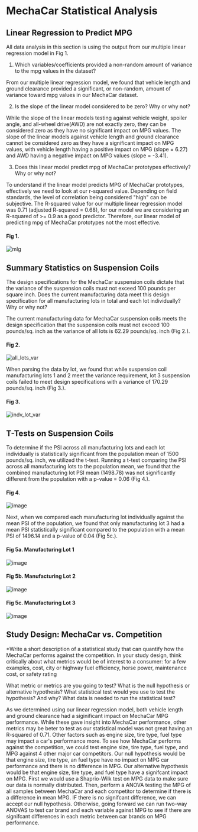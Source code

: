 # MechaCar Statistical Analysis

## Linear Regression to Predict MPG
All data analysis in this section is using the output from our multiple linear regression model in Fig 1.

1. Which variables/coefficients provided a non-random amount of variance to the mpg values in the dataset?

From our multiple linear regression model, we found that vehicle length and ground clearance provided a significant, or non-random, amount of variance toward mpg values in our MechaCar dataset. 

2. Is the slope of the linear model considered to be zero? Why or why not?

While the slope of the linear models testing against vehicle weight, spoiler angle, and all-wheel drive(AWD) are not exactly zero, they can be considered zero as they have no significant impact on MPG values. The slope of the linear models against vehicle length and ground clearance cannot be considered zero as they have a significant impact on MPG values, with vehicle length having a positive impact on MPG (slope = 6.27) and AWD having a negative impact on MPG values (slope = -3.41).

3. Does this linear model predict mpg of MechaCar prototypes effectively? Why or why not?

To understand if the linear model predicts MPG of MechaCar prototypes, effectively we need to look at our r-squared value. Depending on field standards, the level of correlation being considered "high" can be subjective. The R-squared value for our multiple linear regression model was 0.71 (adjusted R-squared = 0.68), for our model we are considering an R-squared of  >= 0.9 as a good predictor. Therefore, our linear model of predicting mpg of MechaCar prototypes not the most effective. 

#### Fig 1.

![mlg](https://user-images.githubusercontent.com/108199140/195467628-f7dff7c6-4295-4e4e-8b63-ee070502cf7c.PNG)

## Summary Statistics on Suspension Coils

The design specifications for the MechaCar suspension coils dictate that the variance of the suspension coils must not exceed 100 pounds per square inch. Does the current manufacturing data meet this design specification for all manufacturing lots in total and each lot individually? Why or why not?

The current manufacturing data for MechaCar suspension coils meets the design specification that the suspension coils must not exceed 100 pounds/sq. inch as the variance of all lots is 62.29 pounds/sq. inch (Fig 2.).

#### Fig 2. 
![all_lots_var](https://user-images.githubusercontent.com/108199140/195468160-d6da8ddb-5175-46e1-9484-1b3633bfed53.PNG)

When parsing the data by lot, we found that while suspension coil manufacturing lots 1 and 2 meet the variance requirement, lot 3 suspension coils failed to meet design specifications with a variance of 170.29 pounds/sq. inch (Fig 3.).

#### Fig 3.
![indv_lot_var](https://user-images.githubusercontent.com/108199140/195468299-3ed84302-63fc-4180-be38-5a2764884fdc.PNG)

## T-Tests on Suspension Coils

To determine if the PSI across all manufacturing lots and each lot individually is statistically significant from the population mean of 1500 pounds/sq. inch, we utilized the t-test. Running a t-test comparing the PSI across all manufacturing lots to the population mean, we found that the combined manufacturing lot PSI mean (1498.78) was not significantly different from the population with a p-value = 0.06 (Fig 4.). 

#### Fig 4.
![image](https://user-images.githubusercontent.com/108199140/195469714-eafe8565-f726-444f-8e3c-a0ddcbe271f6.png)

Next, when we compared each manufacturing lot individually against the mean PSI of the population, we found that only manufacturing lot 3 had a mean PSI statistically significant compared to the population with a mean PSI of 
1496.14 and a p-value of 0.04 (Fig 5c.).

#### Fig 5a. Manufacturing Lot 1

![image](https://user-images.githubusercontent.com/108199140/195469992-306dd69f-170d-41c5-ae31-928b2176d6a3.png)

#### Fig 5b. Manufacturing Lot 2

![image](https://user-images.githubusercontent.com/108199140/195470013-facdbd7f-cbd4-4258-b350-10597748fbf1.png)

#### Fig 5c. Manufacturing Lot 3

![image](https://user-images.githubusercontent.com/108199140/195470045-6e725c56-1189-4ad3-8b48-ceddbec23ad6.png)

## Study Design: MechaCar vs. Competition

*Write a short description of a statistical study that can quantify how the MechaCar performs against the competition. In your study design, think critically about what metrics would be of interest to a consumer: for a few examples, cost, city or highway fuel efficiency, horse power, maintenance cost, or safety rating

What metric or metrics are you going to test?
What is the null hypothesis or alternative hypothesis?
What statistical test would you use to test the hypothesis? And why?
What data is needed to run the statistical test?

As we determined using our linear regression model, both vehicle length and ground clearance had a siginificant impact on MechaCar MPG performance. While these gave insight into MechaCar performance, other metrics may be beter to test as our statistical model was not great having an R-squared of 0.71. Other factors such as engine size, tire type, fuel type may impact a car's performance more. To see how MechaCar performs against the competition, we could test engine size, tire type, fuel type, and MPG against 4 other major car competitors. Our null hypothesis would be that engine size, tire type, an fuel type have no impact on MPG car performance and there is no difference in MPG. Our alternative hypothesis would be that engine size, tire type, and fuel type have a signifcant impact on MPG. First we would use a Shaprio-Wilk test on MPG data to make sure our data is normally distributed. Then, perform a ANOVA testing the MPG of all samples between MechaCar and each competitor to determine if there is a difference in mean MPG. IF there is no signifcant difference, we can accept our null hypothesis. Otherwise, going forward we can run two-way ANOVAS to test car brand and each variable against MPG to see if there are signifcant differences in each metric between car brands on MPG performance.























